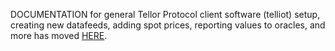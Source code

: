 DOCUMENTATION for general Tellor Protocol client software (telliot) setup, creating new datafeeds, adding spot prices, reporting values to oracles, and more has moved [HERE](https://tellor-io.github.io/telliot-feeds/).
